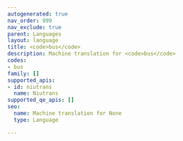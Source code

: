 ```yaml
---
autogenerated: true
nav_order: 999
nav_exclude: true
parent: Languages
layout: language
title: <code>bus</code>
description: Machine translation for <code>bus</code>
codes:
- bus
family: []
supported_apis:
- id: niutrans
  name: Niutrans
supported_qe_apis: []
seo:
  name: Machine translation for None
  type: Language

---
```


